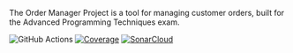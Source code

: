 The Order Manager Project is a tool for managing customer orders, built for the Advanced Programming Techniques exam.

![GitHub Actions](https://github.com/Madina06/Order-Manager/actions/workflows/maven.yml/badge.svg)
[![Coverage](https://coveralls.io/repos/github/Madina06/Order-Manager/badge.svg)](https://coveralls.io/github/Madina06/Order-Manager)
[![SonarCloud](https://sonarcloud.io/api/project_badges/measure?project=madinakuldeeva_Order-Manager&metric=alert_status)](https://sonarcloud.io/dashboard?id=madinakuldeeva_Order-Manager)
